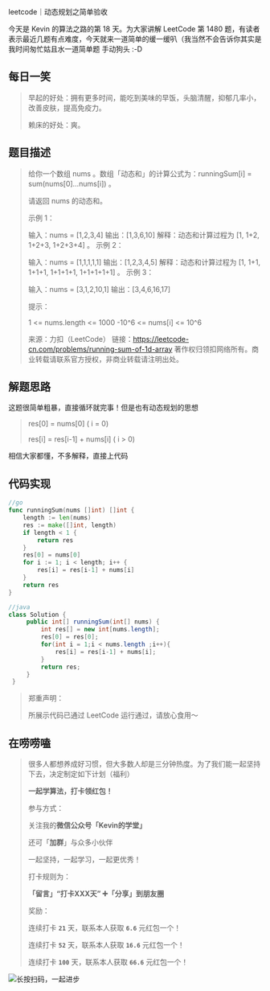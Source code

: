 leetcode｜动态规划之简单验收

今天是 Kevin 的算法之路的第 18 天。为大家讲解 LeetCode 第 1480 题，有读者表示最近几题有点难度，今天就来一道简单的缓一缓叭（我当然不会告诉你其实是我时间匆忙姑且水一道简单题 手动狗头 :-D



## 每日一笑

> 早起的好处：拥有更多时间，能吃到美味的早饭，头脑清醒，抑郁几率小，改善皮肤，提高免疫力。
>
> 赖床的好处：爽。



## 题目描述

> 给你一个数组 nums 。数组「动态和」的计算公式为：runningSum[i] = sum(nums[0]…nums[i]) 。
>
> 请返回 nums 的动态和。
>
>  
>
> 示例 1：
>
> 输入：nums = [1,2,3,4]
> 输出：[1,3,6,10]
> 解释：动态和计算过程为 [1, 1+2, 1+2+3, 1+2+3+4] 。
> 示例 2：
>
> 输入：nums = [1,1,1,1,1]
> 输出：[1,2,3,4,5]
> 解释：动态和计算过程为 [1, 1+1, 1+1+1, 1+1+1+1, 1+1+1+1+1] 。
> 示例 3：
>
> 输入：nums = [3,1,2,10,1]
> 输出：[3,4,6,16,17]
>
>
> 提示：
>
> 1 <= nums.length <= 1000
> -10^6 <= nums[i] <= 10^6
>
> 来源：力扣（LeetCode）
> 链接：https://leetcode-cn.com/problems/running-sum-of-1d-array
> 著作权归领扣网络所有。商业转载请联系官方授权，非商业转载请注明出处。



## 解题思路

这题很简单粗暴，直接循环就完事！但是也有动态规划的思想

>res[0] = nums[0] 			  	( i = 0)
>
>res[i] = res[i-1] + nums[i] 	( i > 0)

相信大家都懂，不多解释，直接上代码



## 代码实现

```go
//go
func runningSum(nums []int) []int {
    length := len(nums)
    res := make([]int, length)
    if length < 1 {
        return res
    }
    res[0] = nums[0]
    for i := 1; i < length; i++ {
        res[i] = res[i-1] + nums[i]
    }
    return res
}
```



```java
//java 
class Solution {
     public int[] runningSum(int[] nums) {
         int res[] = new int[nums.length];
         res[0] = res[0];
         for(int i = 1;i < nums.length ;i++){
             res[i] = res[i-1] + nums[i];
         }
         return res;
     }
 }
```



> 郑重声明：
>
> 所展示代码已通过 LeetCode 运行通过，请放心食用～



## 在唠唠嗑

> 很多人都想养成好习惯，但大多数人却是三分钟热度。为了我们能一起坚持下去，决定制定如下计划（福利）
>
> **一起学算法，打卡领红包！**
>
> 参与方式：
>
> 关注我的**微信公众号「Kevin的学堂」**
>
> 还可「**加群**」与众多小伙伴
>
> 一起坚持，一起学习，一起更优秀！
>
> 打卡规则为：
>
> **「留言」“打卡XXX天” ➕「分享」到朋友圈**
>
> 奖励：
>
> 连续打卡 **`21`** 天，联系本人获取 **`6.6`** 元红包一个！
>
> 连续打卡 **`52`** 天，联系本人获取 **`16.6`** 元红包一个！
>
> 连续打卡 **`100`** 天，联系本人获取 **`66.6`** 元红包一个！



![长按扫码，一起进步](http://wesub.ifree258.top/wesubQRCode-2.png)